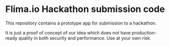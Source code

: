 # Flima.io Hackathon submission code

This repository contains a prototype app for submission to a hackathon.

It is just a proof of concept of our idea which does not have production-ready quality in both security and performance.
Use at your own risk.
